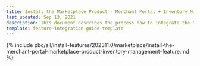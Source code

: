 ```yaml
---
title: Install the Marketplace Product - Merchant Portal + Inventory Management feature
last_updated: Sep 13, 2021
description: This document describes the process how to integrate the Merchant Portal - Marketplace Product + Inventory Management feature into a Spryker project.
template: feature-integration-guide-template
---
```


{% include pbc/all/install-features/202311.0/marketplace/install-the-merchant-portal-marketplace-product-inventory-management-feature.md %} <!-- To edit, see /_includes/pbc/all/install-features/202311.0/marketplace/install-the-merchant-portal-marketplace-product-inventory-management-feature.md -->
